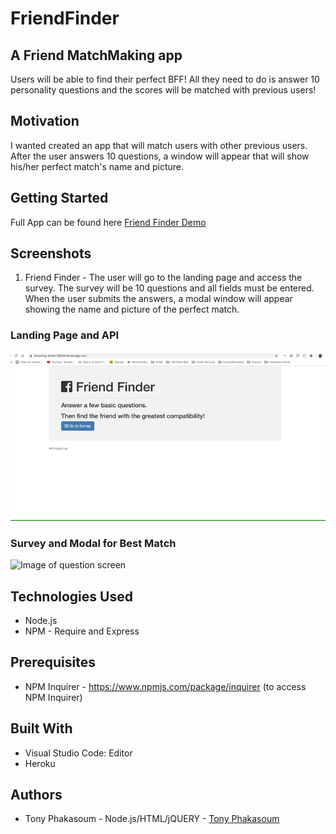 # FriendFinder
## A Friend MatchMaking app
Users will be able to find their perfect BFF! All they need to do is answer 10 personality questions and the scores will be matched with previous users!
## Motivation
I wanted created an app that will match users with other previous users. After the user answers 10 questions, a window will appear that will show his/her perfect match's name and picture.

## Getting Started
Full App can be found here [Friend Finder Demo](https://blooming-forest-25626.herokuapp.com/)

## Screenshots
1. Friend Finder - The user will go to the landing page and access the survey. The survey will be 10 questions and all fields must be entered. When the user submits the answers, a modal window will appear showing the name and picture of the perfect match.

### Landing Page and API

![Image of question screen](https://github.com/tonyphak/FriendFinder/blob/master/images/gif1.gif)

### Survey and Modal for Best Match

![Image of question screen](https://github.com/tonyphak/FriendFinder/blob/master/images/gif2.gif)

## Technologies Used
* Node.js
* NPM - Require and Express
## Prerequisites
* NPM Inquirer - https://www.npmjs.com/package/inquirer (to access NPM Inquirer)
## Built With
* Visual Studio Code: Editor
* Heroku
## Authors
* Tony Phakasoum - Node.js/HTML/jQUERY   - [Tony Phakasoum](https://github.com/tonyphak)

